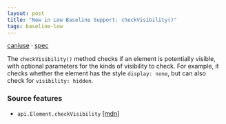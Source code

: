 ```yaml
---
layout: post
title: "New in Low Baseline Support: checkVisibility()"
tags: baseline-low
---
```


[caniuse](https://caniuse.com/?search=check-visibility) · [spec](https://drafts.csswg.org/cssom-view-1/#dom-element-checkvisibility)

The `checkVisibility()` method checks if an element is potentially visible, with optional parameters for the kinds of visibility to check. For example, it checks whether the element has the style `display: none`, but can also check for `visibility: hidden`.

### Source features

- ``api.Element.checkVisibility`` [[mdn]](https://developer.mozilla.org/en-US/search?q=api.Element.checkVisibility)
